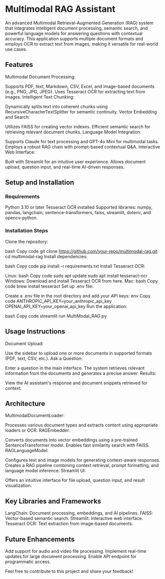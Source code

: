 # Multimodal RAG Assistant
An advanced Multimodal Retrieval-Augmented Generation (RAG) system that integrates intelligent document processing, semantic search, and powerful language models for answering questions with contextual accuracy. This application supports multiple document formats and employs OCR to extract text from images, making it versatile for real-world use cases.

## Features
Multimodal Document Processing:

Supports PDF, text, Markdown, CSV, Excel, and image-based documents (e.g., PNG, JPG, JPEG).
Uses Tesseract OCR for extracting text from images.
Intelligent Text Chunking:

Dynamically splits text into coherent chunks using RecursiveCharacterTextSplitter for semantic continuity.
Vector Embedding and Search:

Utilizes FAISS for creating vector indexes.
Efficient semantic search for retrieving relevant document chunks.
Language Model Integration:

Supports Claude for text processing and GPT-4o Mini for multimodal tasks.
Employs a robust RAG chain with prompt-based contextual Q&A.
Interactive Web Interface:

Built with Streamlit for an intuitive user experience.
Allows document upload, question input, and real-time AI-driven responses.

## Setup and Installation
### Requirements
Python 3.10 or later
Tesseract OCR installed
Supported libraries: numpy, pandas, langchain, sentence-transformers, faiss, streamlit, dotenv, and opencv-python.
### Installation Steps
Clone the repository:

bash
Copy code
git clone https://github.com/your-repo/multimodal-rag.git
cd multimodal-rag
Install dependencies:

bash
Copy code
pip install -r requirements.txt
Install Tesseract OCR:

Linux:
bash
Copy code
sudo apt update
sudo apt install tesseract-ocr
Windows: Download and install Tesseract OCR from here.
Mac:
bash
Copy code
brew install tesseract
Set up .env file:

Create a .env file in the root directory and add your API keys:
env
Copy code
ANTHROPIC_API_KEY=your_anthropic_api_key
OPENAI_API_KEY=your_openai_api_key
Run the application:

bash
Copy code
streamlit run MultiModal_RAG.py

## Usage Instructions
Document Upload:

Use the sidebar to upload one or more documents in supported formats (PDF, text, CSV, etc.).
Ask a Question:

Enter a question in the main interface. The system retrieves relevant information from the documents and generates a precise answer.
Results:

View the AI assistant's response and document snippets retrieved for context.

## Architecture
MultimodalDocumentLoader:

Processes various document types and extracts content using appropriate loaders or OCR.
RAGEmbedder:

Converts documents into vector embeddings using a pre-trained SentenceTransformer model.
Enables fast similarity search with FAISS.
RAGLanguageModel:

Configures text and image models for generating context-aware responses.
Creates a RAG pipeline combining context retrieval, prompt formatting, and language model inference.
Streamlit UI:

Offers an intuitive interface for file upload, question input, and result visualization.

## Key Libraries and Frameworks
LangChain: Document processing, embeddings, and AI pipelines.
FAISS: Vector-based semantic search.
Streamlit: Interactive web interface.
Tesseract OCR: Text extraction from image-based documents.

## Future Enhancements
Add support for audio and video file processing.
Implement real-time updates for large document processing.
Enable API endpoint for programmatic access.

Feel free to contribute to this project and share your feedback!




















